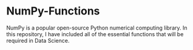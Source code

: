# NumPy-Functions
NumPy is a popular open-source Python numerical computing library. In this repository, I have included all of the essential functions that will be required in Data Science.
